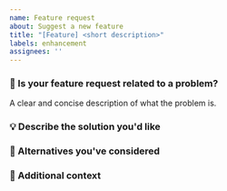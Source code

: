 ```yaml
---
name: Feature request
about: Suggest a new feature
title: "[Feature] <short description>"
labels: enhancement
assignees: ''
---
```


### 🌟 Is your feature request related to a problem?

A clear and concise description of what the problem is.

### 💡 Describe the solution you'd like

### 🔄 Alternatives you've considered

### 📎 Additional context
